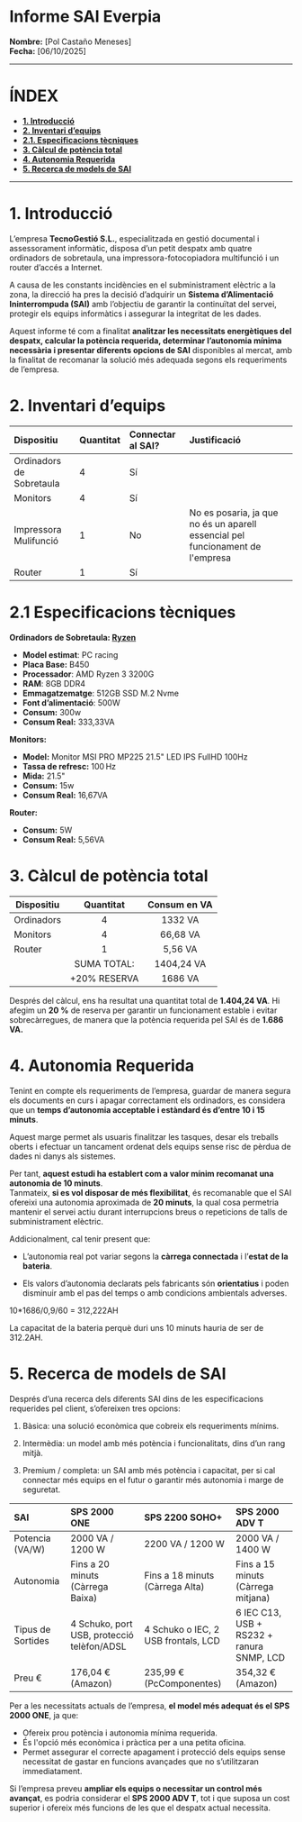 

# Informe SAI Everpia

**Nombre:** [Pol Castaño Meneses]  
**Fecha:** [06/10/2025]

---

# **ÍNDEX**

- [**1. Introducció**](#1-introducció)
- [**2. Inventari d’equips**](#2-inventari-dequips)
- [**2.1. Especificacions tècniques**](#21-especificacions-tècniques)
- [**3. Càlcul de potència total**](#3-càlcul-de-potència-total)
- [**4. Autonomia Requerida**](#4-autonomia-requerida)
- [**5. Recerca de models de SAI**](#5-recerca-de-models-de-sai)

---

# 1. **Introducció**

L’empresa **TecnoGestió S.L.**, especialitzada en gestió documental i assessorament informàtic, disposa d’un petit despatx amb quatre ordinadors de sobretaula, una impressora-fotocopiadora multifunció i un router d’accés a Internet.

A causa de les constants incidències en el subministrament elèctric a la zona, la direcció ha pres la decisió d’adquirir un **Sistema d’Alimentació Ininterrompuda (SAI)** amb l’objectiu de garantir la continuïtat del servei, protegir els equips informàtics i assegurar la integritat de les dades.

Aquest informe té com a finalitat **analitzar les necessitats energètiques del despatx, calcular la potència requerida, determinar l’autonomia mínima necessària i presentar diferents opcions de SAI** disponibles al mercat, amb la finalitat de recomanar la solució més adequada segons els requeriments de l’empresa.

# 2. **Inventari d’equips**

| Dispositiu | Quantitat | Connectar al SAI? | Justificació |
| :---- | :---- | :---- | :---- |
| Ordinadors de Sobretaula | 4 | Sí |  |
| Monitors | 4 | Sí |  |
| Impressora Mulifunció | 1 | No | No es posaria, ja que no és un aparell essencial pel funcionament de l'empresa |
| Router | 1 | Sí |  |

# 2.1 **Especificacions tècniques**

**Ordinadors de Sobretaula: [Ryzen](https://www.pccomponentes.com/pc-racing-ofimatica-amd-ryzen-3200g-8gb-480gb-ssd-windows-11)**

* **Model estimat**: PC racing  
* **Placa Base:** B450  
* **Processador**: AMD Ryzen 3 3200G  
* **RAM**: 8GB DDR4  
* **Emmagatzematge**: 512GB SSD M.2 Nvme  
* **Font d’alimentació**: 500W  
* **Consum:** 300w  
* **Consum Real:** 333,33VA

**Monitors:**

* **Model:** Monitor MSI PRO MP225 21.5" LED IPS FullHD 100Hz  
* **Tassa de refresc:** 100 Hz  
* **Mida:** 21.5"  
* **Consum:** 15w  
* **Consum Real:** 16,67VA

**Router:** 

* **Consum:** 5W  
* **Consum Real:** 5,56VA

# 3. **Càlcul de potència total** 

| Dispositiu | Quantitat | Consum en VA |
| ----- | :---: | :---: |
| Ordinadors | 4 | 1332 VA |
| Monitors | 4 | 66,68 VA |
| Router | 1 | 5,56 VA |
|  | SUMA TOTAL: | 1404,24 VA |
|  | \+20% RESERVA | 1686 VA |

Després del càlcul, ens ha resultat una quantitat total de **1.404,24 VA**. Hi afegim un **20 %** de reserva per garantir un funcionament estable i evitar sobrecàrregues, de manera que la potència requerida pel SAI és de **1.686 VA.**

# 4. **Autonomia Requerida** 

Tenint en compte els requeriments de l’empresa, guardar de manera segura els documents en curs i apagar correctament els ordinadors, es considera que un **temps d’autonomia acceptable i estàndard és d’entre 10 i 15 minuts**.

Aquest marge permet als usuaris finalitzar les tasques, desar els treballs oberts i efectuar un tancament ordenat dels equips sense risc de pèrdua de dades ni danys als sistemes.

Per tant, **aquest estudi ha establert com a valor mínim recomanat una autonomia de 10 minuts**.  
Tanmateix, **si es vol disposar de més flexibilitat**, és recomanable que el SAI ofereixi una autonomia aproximada de **20 minuts**, la qual cosa permetria mantenir el servei actiu durant interrupcions breus o repeticions de talls de subministrament elèctric.

Addicionalment, cal tenir present que:

* L’autonomia real pot variar segons la **càrrega connectada** i l’**estat de la bateria**.

* Els valors d’autonomia declarats pels fabricants són **orientatius** i poden disminuir amb el pas del temps o amb condicions ambientals adverses.

10\*1686/0,9/60 \= 312,222AH

La capacitat de la bateria perquè duri uns 10 minuts hauria de ser de 312.2AH.

# 5. **Recerca de models de SAI** 

Després d’una recerca dels diferents SAI dins de les especificacions requerides pel client, s’ofereixen tres opcions:

1. Bàsica: una solució econòmica que cobreix els requeriments mínims.

2. Intermèdia: un model amb més potència i funcionalitats, dins d’un rang mitjà.

3. Premium / completa: un SAI amb més potència i capacitat, per si cal connectar més equips en el futur o garantir més autonomia i marge de seguretat.

| SAI | SPS 2000 ONE | SPS 2200 SOHO+ | SPS 2000 ADV T |
| :---- | :---- | :---- | :---- |
| Potencia (VA/W) | 2000 VA / 1200 W | 2200 VA / 1200 W | 2000 VA / 1400 W |
| Autonomia | Fins a 20 minuts (Càrrega Baixa) | Fins a 18 minuts (Càrrega Alta) | Fins a 15 minuts (Càrrega mitjana) |
| Tipus de Sortides | 4 Schuko, port USB, protecció telèfon/ADSL | 4 Schuko o IEC, 2 USB frontals, LCD | 6 IEC C13, USB \+ RS232 \+ ranura SNMP, LCD |
| Preu € | 176,04 € (Amazon) | 235,99 € (PcComponentes) | 354,32 € (Amazon) |

Per a les necessitats actuals de l’empresa, **el model més adequat és el SPS 2000 ONE**, ja que:

* Ofereix prou potència i autonomia mínima requerida.  
* És l'opció més econòmica i pràctica per a una petita oficina.  
* Permet assegurar el correcte apagament i protecció dels equips sense necessitat de gastar en funcions avançades que no s’utilitzaran immediatament.

Si l’empresa preveu **ampliar els equips o necessitar un control més avançat**, es podria considerar el **SPS 2000 ADV T**, tot i que suposa un cost superior i ofereix més funcions de les que el despatx actual necessita.

